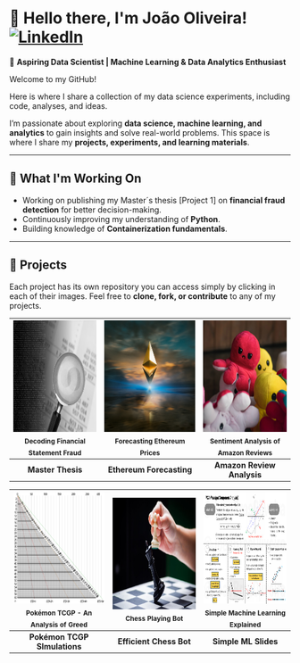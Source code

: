 <!---
Overall GitHub Profile README
--->
# 👋 Hello there, I'm João Oliveira! [![LinkedIn](https://img.shields.io/badge/LinkedIn-blue?logo=linkedin)](https://www.linkedin.com/in/joaobrasoliveira/)  

🚀 **Aspiring Data Scientist | Machine Learning & Data Analytics Enthusiast**  

Welcome to my GitHub! 

Here is where I share a collection of my data science experiments, including code, analyses, and ideas.

I’m passionate about exploring **data science, machine learning, and analytics** to gain insights and solve real-world problems. This space is where I share my **projects, experiments, and learning materials**.  

---
## 🎯 What I'm Working On  
- Working on publishing my Master´s thesis [Project 1] on **financial fraud detection** for better decision-making.
- Continuously improving my understanding of **Python**.   
- Building knowledge of **Containerization fundamentals**.  

---

## 📌 Projects
Each project has its own repository you can access simply by clicking in each of their images.
Feel free to **clone, fork, or contribute** to any of my projects.

<div align="center">

| [<a href="https://github.com/JoaoBrasOliveira/decoding-the-numbers-and-language-behind-financial-statement-fraud"><img src="images/Picture2.png" alt="Master’s Thesis" width="300" height="200" /></a> <br> <sub>Decoding Financial Statement Fraud</sub>](https://github.com/JoaoBrasOliveira/decoding-the-numbers-and-language-behind-financial-statement-fraud) | [<a href="https://github.com/JoaoBrasOliveira/ethereum_prices"><img src="images/zoltan-tasi-uNXmhzcQjxg-unsplash.jpg" alt="Ethereum Price Prediction" width="300" height="200" /></a> <br> <sub>Forecasting Ethereum Prices</sub>](https://github.com/JoaoBrasOliveira/ethereum_prices) | [<a href="https://github.com/JoaoBrasOliveira/amazon_sentiment_analysis"><img src="images/mahdi-bafande-qgJ1rt7TeeY-unsplash.jpg" alt="Amazon Reviews Sentiment Analysis" width="300" height="200" /></a> <br> <sub>Sentiment Analysis of Amazon Reviews</sub>](https://github.com/JoaoBrasOliveira/amazon_sentiment_analysis) |
|:---:|:---:|:---:|
| **Master Thesis** | **Ethereum Forecasting** | **Amazon Review Analysis** |

| [<a href="https://github.com/JoaoBrasOliveira/pokemontcgp_greed"><img src="images/Pokemon.png" alt="Pokémon TCGP Analysis" width="300" height="200" /></a> <br> <sub>Pokémon TCGP - An Analysis of Greed</sub>](https://github.com/JoaoBrasOliveira/pokemontcgp_greed) | [<a href="https://github.com/JoaoBrasOliveira/chessbot"><img src="images/chess.jpeg" alt="Chess Playing Bot" width="300" height="200" /></a> <br> <sub>Chess Playing Bot</sub>](https://github.com/JoaoBrasOliveira/chessbot) | [<a href="https://github.com/JoaoBrasOliveira/simple-machine-learning-explained"><img src="images/PCA_cheatslide.png" alt="ML Slides" width="300" height="200" /></a> <br> <sub>Simple Machine Learning Explained</sub>](https://github.com/JoaoBrasOliveira/simple-machine-learning-explained) |
|:---:|:---:|:---:|
| **Pokémon TCGP SImulations** | **Efficient Chess Bot** | **Simple ML Slides** |

</div>